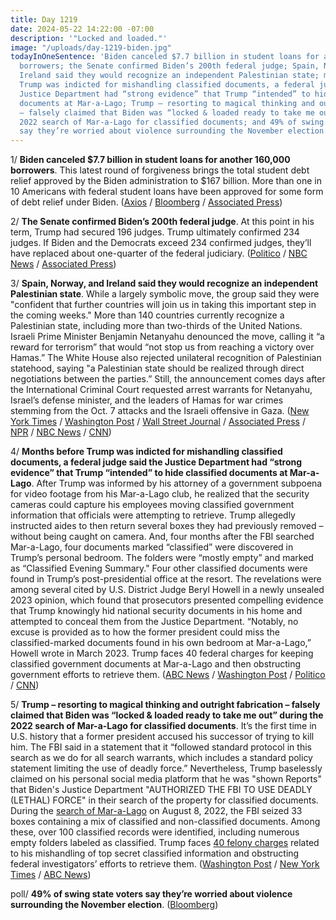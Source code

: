 ```yaml
---
title: Day 1219
date: 2024-05-22 14:22:00 -07:00
description: '"Locked and loaded."'
image: "/uploads/day-1219-biden.jpg"
todayInOneSentence: 'Biden canceled $7.7 billion in student loans for another 160,000
  borrowers; the Senate confirmed Biden’s 200th federal judge; Spain, Norway, and
  Ireland said they would recognize an independent Palestinian state; months before
  Trump was indicted for mishandling classified documents, a federal judge said the
  Justice Department had “strong evidence” that Trump “intended” to hide classified
  documents at Mar-a-Lago; Trump – resorting to magical thinking and outright fabrication
  – falsely claimed that Biden was “locked & loaded ready to take me out” during the
  2022 search of Mar-a-Lago for classified documents; and 49% of swing state voters
  say they’re worried about violence surrounding the November election. '
---
```


1/ **Biden canceled $7.7 billion in student loans for another 160,000 borrowers**. This latest round of forgiveness brings the total student debt relief approved by the Biden administration to $167 billion. More than one in 10 Americans with federal student loans have been approved for some form of debt relief under Biden. ([Axios](https://www.axios.com/2024/05/22/student-loan-forgiveness-biden-administration) / [Bloomberg](https://www.bloomberg.com/news/articles/2024-05-22/student-loan-forgiveness-biden-widens-relief-to-over-10-of-borrowers?sref=MIBMEEoj) / [Associated Press](https://apnews.com/article/biden-student-loan-cancellation-debt-forgiveness-60ffeaec17737d6317b4aee188893cc4))

2/ **The Senate confirmed Biden’s 200th federal judge**. At this point in his term, Trump had secured 196 judges. Trump ultimately confirmed 234 judges. If Biden and the Democrats exceed 234 confirmed judges, they’ll have replaced about one-quarter of the federal judiciary. ([Politico](https://www.politico.com/news/2024/05/22/biden-judges-trump-election-00159358) / [NBC News](https://www.nbcnews.com/politics/2024-election/joe-biden-nears-200-judges-highlighting-stakes-courts-2024-election-rcna152485) / [Associated Press](https://apnews.com/article/biden-judges-trump-senate-200-confirmed-63b764d071d9c084b6669eabab527240))

3/ **Spain, Norway, and Ireland said they would recognize an independent Palestinian state**. While a largely symbolic move, the group said they were "confident that further countries will join us in taking this important step in the coming weeks." More than 140 countries currently recognize a Palestinian state, including more than two-thirds of the United Nations. Israeli Prime Minister Benjamin Netanyahu denounced the move, calling it “a reward for terrorism” that would “not stop us from reaching a victory over Hamas.” The White House also rejected unilateral recognition of Palestinian statehood, saying "a Palestinian state should be realized through direct negotiations between the parties.” Still, the announcement comes days after the International Criminal Court requested arrest warrants for Netanyahu, Israel’s defense minister, and the leaders of Hamas for war crimes stemming from the Oct. 7 attacks and the Israeli offensive in Gaza. ([New York Times](https://www.nytimes.com/live/2024/05/22/world/israel-gaza-palestinian-news?referringSource=articleShare) / [Washington Post](https://www.washingtonpost.com/world/2024/05/22/norway-ireland-palestine-state-recognition/) / [Wall Street Journal](https://www.wsj.com/world/middle-east/israel-gaza-war-palestinian-statehood-ireland-norway-spain-b41646c8) / [Associated Press](https://apnews.com/article/norway-palestinian-state-ddfd774a23d39f77f5977b9c89c43dbc) / [NPR](https://www.npr.org/2024/05/22/1252657692/spain-norway-ireland-recognize-palestian-state) / [NBC News](https://www.nbcnews.com/news/world/ireland-recognizes-palestinian-state-norway-spain-israel-hamas-war-rcna153427) / [CNN](https://www.cnn.com/middleeast/live-news/iran-israel-hamas-war-gaza-news-05-22-24/index.html?tab=Catch\+Up))

4/ **Months before Trump was indicted for mishandling classified documents, a federal judge said the Justice Department had “strong evidence” that Trump “intended” to hide classified documents at Mar-a-Lago**. After Trump was informed by his attorney of a government subpoena for video footage from his Mar-a-Lago club, he realized that the security cameras could capture his employees moving classified government information that officials were attempting to retrieve. Trump allegedly instructed aides to then return several boxes they had previously removed – without being caught on camera. And, four months after the FBI searched Mar-a-Lago, four documents marked “classified” were discovered in Trump’s personal bedroom. The folders were “mostly empty” and marked as “Classified Evening Summary." Four other classified documents were found in Trump’s post-presidential office at the resort. The revelations were among several cited by U.S. District Judge Beryl Howell in a newly unsealed 2023 opinion, which found that prosecutors presented compelling evidence that Trump knowingly hid national security documents in his home and attempted to conceal them from the Justice Department. “Notably, no excuse is provided as to how the former president could miss the classified-marked documents found in his own bedroom at Mar-a-Lago,” Howell wrote in March 2023. Trump faces 40 federal charges for keeping classified government documents at Mar-a-Lago and then obstructing government efforts to retrieve them. ([ABC News](https://abcnews.go.com/US/special-counsel-suspected-additional-obstruction-effort-trump-classified/story?id=110438582) / [Washington Post](https://www.washingtonpost.com/national-security/2024/05/21/trump-florida-classified-documents-motions/) / [Politico](https://www.politico.com/news/2024/05/21/trump-classified-documents-bedroom-00159182) / [CNN](https://www.cnn.com/2024/05/21/politics/mar-a-lago-documents-walt-nauta-donald-trump/index.html))

5/ **Trump – resorting to magical thinking and outright fabrication – falsely claimed that Biden was “locked & loaded ready to take me out” during the 2022 search of Mar-a-Lago for classified documents**. It’s the first time in U.S. history that a former president accused his successor of trying to kill him. The FBI said in a statement that it “followed standard protocol in this search as we do for all search warrants, which includes a standard policy statement limiting the use of deadly force.” Nevertheless, Trump baselessly claimed on his personal social media platform that he was "shown Reports" that Biden's Justice Department "AUTHORIZED THE FBI TO USE DEADLY (LETHAL) FORCE" in their search of the property for classified documents. During the [search of Mar-a-Lago](https://whatthefuckjusthappenedtoday.com/2022/08/09/day-567/#1-the-fbi-executed-a-federal-search) on August 8, 2022, the FBI seized 33 boxes containing a mix of classified and non-classified documents. Among these, over 100 classified records were identified, including numerous empty folders labeled as classified. Trump faces [40 felony charges](https://whatthefuckjusthappenedtoday.com/2023/06/09/day-871/#1-the-justice-department-charged-tru) related to his mishandling of top secret classified information and obstructing federal investigators’ efforts to retrieve them. ([Washington Post](https://www.washingtonpost.com/politics/2024/05/21/trump-mar-a-lago-raid-fbi-deadly-force/) / [New York Times](https://www.nytimes.com/2024/05/22/us/politics/trump-classified-documents-case-search.html) / [ABC News](https://abcnews.go.com/Politics/trump-falsely-claims-biden-fbi-plan-assassinate-mar/story?id=110466084))

poll/ **49% of swing state voters say they’re worried about violence surrounding the November election**. ([Bloomberg](https://www.bloomberg.com/news/articles/2024-05-22/violence-around-2024-election-feared-by-half-of-swing-state-voters-poll?sref=MIBMEEoj))